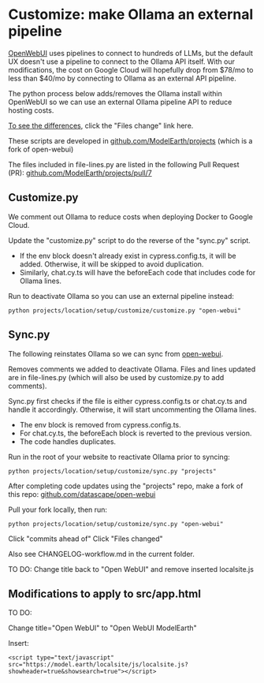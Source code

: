 # Customize: make Ollama an external pipeline

[OpenWebUI](https://github.com/open-webui/open-webui) uses pipelines to connect to hundreds of LLMs, but the default UX doesn't use a pipeline to connect to the Ollama API  itself. With our modifications, the cost on Google Cloud will hopefully drop from $78/mo to less than $40/mo by connecting to Ollama as an external API pipeline.

The python process below adds/removes the Ollama install within OpenWebUI so we can use an external Ollama pipeline API to reduce hosting costs.

<!--
OpenWebUI is a potential starting point for any AI interface. One of our goals is to wrap our JQuery+React UX around the python OpenWebUI chatbot tools, while integrating Google Data Commons for real-world analytics data, timelines and team tools integrated with the Discord API.
-->

[To see the differences](https://github.com/open-webui/open-webui/compare/main...datascape:open-webui:main), click the "Files change" link here.


These scripts are developed in [github.com/ModelEarth/projects](https://github.com/ModelEarth/projects) (which is a fork of open-webui)

The files included in file-lines.py are listed in the following Pull Request (PR):
[github.com/ModelEarth/projects/pull/7](https://github.com/ModelEarth/projects/pull/7)

## Customize.py

We comment out Ollama to reduce costs when deploying Docker to Google Cloud.

Update the "customize.py" script to do the reverse of the "sync.py" script.

- If the env block doesn't already exist in cypress.config.ts, it will be added. Otherwise, it will be skipped to avoid duplication.
- Similarly, chat.cy.ts will have the beforeEach code that includes code for Ollama lines.

Run to deactivate Ollama so you can use an external pipeline instead:

	python projects/location/setup/customize/customize.py "open-webui"


## Sync.py

The following reinstates Ollama so we can sync from [open-webui](https://github.com/open-webui/open-webui).

Removes comments we added to deactivate Ollama. 
Files and lines updated are in file-lines.py (which will also be used by customize.py to add comments).

Sync.py first checks if the file is either cypress.config.ts or chat.cy.ts and handle it accordingly. Otherwise, it will start uncommenting the Ollama lines.

- The env block is removed from cypress.config.ts.
- For chat.cy.ts, the beforeEach block is reverted to the previous version.
- The code handles duplicates.

Run in the root of your website to reactivate Ollama prior to syncing:

	python projects/location/setup/customize/sync.py "projects"


After completing code updates using the "projects" repo,
make a fork of this repo: [github.com/datascape/open-webui](https://github.com/datascape/open-webui)

Pull your fork locally, then run:

	python projects/location/setup/customize/sync.py "open-webui"

Click "commits ahead of"
Click "Files changed"

Also see CHANGELOG-workflow.md in the current folder.

TO DO: Change title back to "Open WebUI" and remove inserted localsite.js


## Modifications to apply to src/app.html

TO DO:

Change title="Open WebUI" to "Open WebUI ModelEarth"

Insert:

	<script type="text/javascript" src="https://model.earth/localsite/js/localsite.js?showheader=true&showsearch=true"></script>




